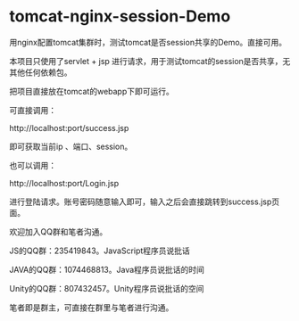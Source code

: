 # tomcat-nginx-session-Demo
用nginx配置tomcat集群时，测试tomcat是否session共享的Demo。直接可用。



本项目只使用了servlet + jsp 进行请求，用于测试tomcat的session是否共享，无其他任何依赖包。

把项目直接放在tomcat的webapp下即可运行。



可直接调用：

http://localhost:port/success.jsp

即可获取当前ip 、端口、session。



也可以调用：

http://localhost:port/Login.jsp

进行登陆请求。账号密码随意输入即可，输入之后会直接跳转到success.jsp页面。



欢迎加入QQ群和笔者沟通。

JS的QQ群：235419843。JavaScript程序员说批话

JAVA的QQ群：1074468813。Java程序员说批话的时间

Unity的QQ群：807432457。Unity程序员说批话的空间

笔者即是群主，可直接在群里与笔者进行沟通。
